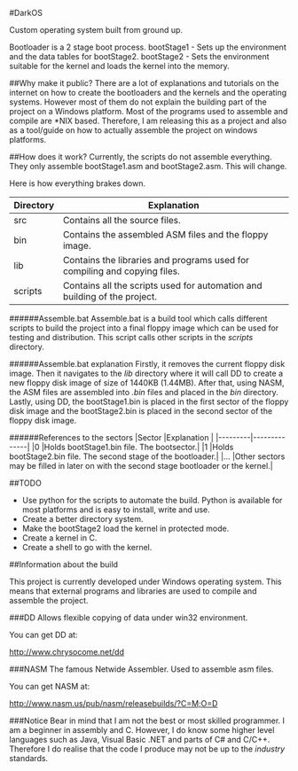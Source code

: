 #DarkOS

Custom operating system built from ground up.

Bootloader is a 2 stage boot process.
bootStage1 - Sets up the environment and the data tables for bootStage2.
bootStage2 - Sets the environment suitable for the kernel and loads the kernel into the memory.

##Why make it public?
There are a lot of explanations and tutorials on the internet on how to create the bootloaders and the kernels and the operating systems. However most of them do not explain the building part of the project on a Windows platform. Most of the programs used to assemble and compile are *NIX based. Therefore, I am releasing this as a project and also as a tool/guide on how to actually assemble the project on windows platforms.

##How does it work?
Currently, the scripts do not assemble everything. They only assemble bootStage1.asm and bootStage2.asm.
This will change.

Here is how everything brakes down.

|Directory |Explanation  |
|----------|-------------|
|src       |Contains all the source files.|
|bin       |Contains the assembled ASM files and the floppy image.|
|lib       |Contains the libraries and programs used for compiling and copying files.|
|scripts   |Contains all the scripts used for automation and building of the project.|

######Assemble.bat
Assemble.bat is a build tool which calls different scripts to build the project into a final floppy image which can be used for
testing and distribution.
This script calls other scripts in the _scripts_ directory.

######Assemble.bat explanation
Firstly, it removes the current floppy disk image.
Then it navigates to the _lib_ directory where it will call DD to create a new floppy disk image of size of 1440KB (1.44MB).
After that, using NASM, the ASM files are assembled into _.bin_ files and placed in the _bin_ directory.
Lastly, using DD, the bootStage1.bin is placed in the first sector of the floppy disk image and the bootStage2.bin is placed
in the second sector of the floppy disk image.

######References to the sectors
|Sector   |Explanation   |
|---------|--------------|
|0        |Holds bootStage1.bin file. The bootsector.|
|1        |Holds bootStage2.bin file. The second stage of the bootloader.|
|...      |Other sectors may be filled in later on with the second stage bootloader or the kernel.|

##TODO
 - Use python for the scripts to automate the build. Python is available for most platforms and is easy to install, write and use.
 - Create a better directory system.
 - Make the bootStage2 load the kernel in protected mode.
 - Create a kernel in C.
 - Create a shell to go with the kernel.

##Information about the build

This project is currently developed under Windows operating system. This means that external programs and libraries are used
to compile and assemble the project.

###DD
Allows flexible copying of data under win32 environment.

You can get DD at:

http://www.chrysocome.net/dd

###NASM
The famous Netwide Assembler.
Used to assemble asm files.

You can get NASM at:

http://www.nasm.us/pub/nasm/releasebuilds/?C=M;O=D

###Notice
Bear in mind that I am not the best or most skilled programmer. I am a beginner in assembly and C. However, I do know some higher level languages such as Java, Visual Basic .NET and parts of C# and C/C++. Therefore I do realise that the code I produce may not be up to the _industry_ standards.
